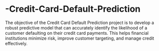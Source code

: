 # -Credit-Card-Default-Prediction
The objective of the Credit Card Default Prediction project is to develop a robust predictive model that can accurately identify the likelihood of a customer defaulting on their credit card payments. This helps financial institutions minimize risk, improve customer targeting, and manage credit effectively.
